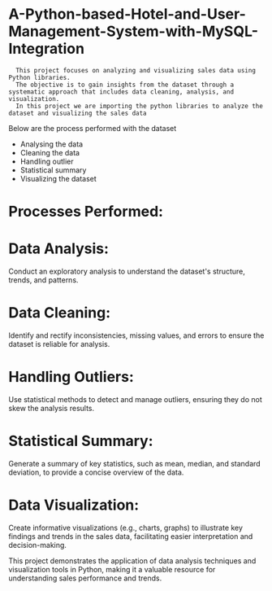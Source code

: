 # A-Python-based-Hotel-and-User-Management-System-with-MySQL-Integration
      This project focuses on analyzing and visualizing sales data using Python libraries. 
      The objective is to gain insights from the dataset through a systematic approach that includes data cleaning, analysis, and visualization.
      In this project we are importing the python libraries to analyze the dataset and visualizing the sales data
Below are the process performed with the dataset
* Analysing the data
* Cleaning the data
* Handling outlier
* Statistical summary
* Visualizing the dataset

# Processes Performed:
# Data Analysis:

Conduct an exploratory analysis to understand the dataset's structure, trends, and patterns.
# Data Cleaning:

Identify and rectify inconsistencies, missing values, and errors to ensure the dataset is reliable for analysis.
# Handling Outliers:

Use statistical methods to detect and manage outliers, ensuring they do not skew the analysis results.


# Statistical Summary:

Generate a summary of key statistics, such as mean, median, and standard deviation, to provide a concise overview of the data.
# Data Visualization:

Create informative visualizations (e.g., charts, graphs) to illustrate key findings and trends in the sales data, facilitating easier interpretation and decision-making.

This project demonstrates the application of data analysis techniques and visualization tools in Python, making it a valuable resource for understanding sales performance and trends.
